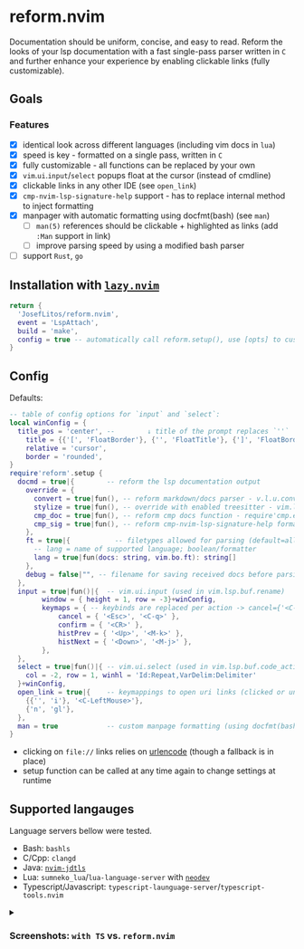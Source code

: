 # reform.nvim

Documentation should be uniform, concise, and easy to read. Reform the looks of your lsp
documentation with a fast single-pass parser written in `C` and further enhance your experience by
enabling clickable links (fully customizable).

## Goals

### Features

- [x] identical look across different languages (including vim docs in `lua`)
- [x] speed is key - formatted on a single pass, written in `C`
- [x] fully customizable - all functions can be replaced by your own
- [x] `vim`.`ui`.`input`/`select` popups float at the cursor (instead of cmdline)
- [x] clickable links in any other IDE (see `open_link`)
- [x] `cmp-nvim-lsp-signature-help` support - has to replace internal method to inject formatting
- [x] manpager with automatic formatting using docfmt(bash) (see `man`)
  - [ ] `man(5)` references should be clickable + highlighted as links (add `:Man` support in link)
  - [ ] improve parsing speed by using a modified bash parser
- [ ] support `Rust`, `go`

## Installation with [`lazy.nvim`](https://github.com/folke/lazy.nvim)

```lua
return {
  'JosefLitos/reform.nvim',
  event = 'LspAttach',
  build = 'make',
  config = true -- automatically call reform.setup(), use [opts] to customize
}
```

## Config

Defaults:

```lua
-- table of config options for `input` and `select`:
local winConfig = {
  title_pos = 'center', --        ↓ title of the prompt replaces `''`
	title = {{'[', 'FloatBorder'}, {'', 'FloatTitle'}, {']', 'FloatBorder'}},
	relative = 'cursor',
	border = 'rounded',
}
require'reform'.setup {
  docmd = true|{        -- reform the lsp documentation output
    override = {
      convert = true|fun(), -- reform markdown/docs parser - v.l.u.convert_input_to_markdown_lines
      stylize = true|fun(), -- override with enabled treesitter - vim.lsp.util.stylize_markdown
      cmp_doc = true|fun(), -- reform cmp docs function - require'cmp.entry'.get_documentation
      cmp_sig = true|fun(), -- reform cmp-nvim-lsp-signature-help formatting function to format MD
    },
    ft = true|{           -- filetypes allowed for parsing (default=all/ ft=true)
      -- lang = name of supported language; boolean/formatter
      lang = true|fun(docs: string, vim.bo.ft): string[]
    },
    debug = false|"", -- filename for saving received docs before parsing (for crash debugging)
  },
  input = true|fun()|{  -- vim.ui.input (used in vim.lsp.buf.rename)
		window = { height = 1, row = -3}+winConfig,
		keymaps = { -- keybinds are replaced per action -> cancel={'<C-q>'} removes <Esc>
			cancel = { '<Esc>', '<C-q>' },
			confirm = { '<CR>' },
			histPrev = { '<Up>', '<M-k>' },
			histNext = { '<Down>', '<M-j>' },
		},
  },
  select = true|fun()|{ -- vim.ui.select (used in vim.lsp.buf.code_action)
    col = -2, row = 1, winhl = 'Id:Repeat,VarDelim:Delimiter'
  }+winConfig,
  open_link = true|{    -- keymappings to open uri links (clicked or under cursor)
    {{'', 'i'}, '<C-LeftMouse>'},
    {'n', 'gl'},
  },
  man = true            -- custom manpage formatting (using docfmt(bash))
}
```

- clicking on `file://` links relies on [urlencode](https://github.com/AquilaIrreale/urlencode)
  (though a fallback is in place)
- setup function can be called at any time again to change settings at runtime

## Supported langauges

Language servers bellow were tested.

- Bash: `bashls`
- C/Cpp: `clangd`
- Java: [`nvim-jdtls`](https://github.com/mfussenegger/nvim-jdtls)
- Lua: `sumneko_lua`/`lua-language-server` with [`neodev`](https://github.com/folke/neodev.nvim)
- Typescript/Javascript: `typescript-launguage-server`/`typescript-tools.nvim`

<details><summary>

### Screenshots: `with TS` vs. `reform.nvim`

</summary>

- `bashls`
  ![Bash/sh](https://github.com/JosefLitos/reform.nvim/assets/54900518/8a66cac0-52a9-4672-adae-9c44bc3cf3c4)
- `clangd`
  ![C/C++](https://github.com/JosefLitos/reform.nvim/assets/54900518/ccbac42a-f2a6-4ffd-8abd-c3e3d2d81c78)
- `typescript-language-server`
  ![Javascript/Typescript](https://github.com/JosefLitos/reform.nvim/assets/54900518/a0e954a4-429f-4d9a-a460-5525678a8c0c)
- `jdtls`
  ![Java](https://user-images.githubusercontent.com/54900518/212200591-deb797c5-c798-4d31-b8c2-3df1a3b9e17b.png)
- `luals`, including Vim-style documentation
![Lua](https://user-images.githubusercontent.com/54900518/212195668-8463fadf-a0c4-4a4e-b70a-3612a332fead.png)
</details>
